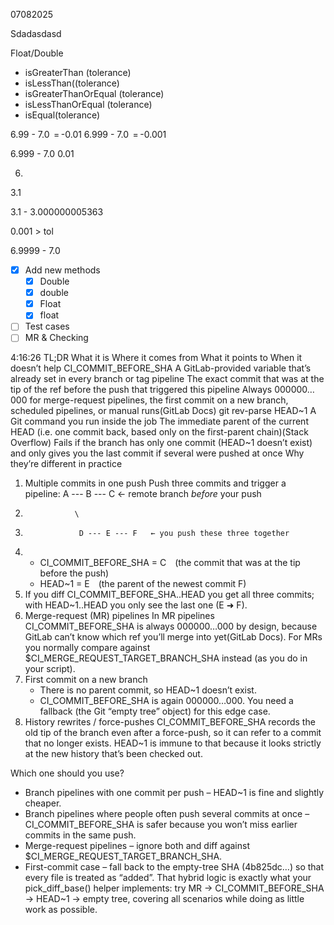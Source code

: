 07082025

Sdadasdasd

Float/Double
- isGreaterThan (tolerance)
- isLessThan((tolerance)
- isGreaterThanOrEqual (tolerance)
- isLessThanOrEqual (tolerance)
- isEqual(tolerance)

6.99 - 7.0 ‎ = -0.01
6.999 - 7.0 ‎ = -0.001

6.999 - 7.0 0.01

6.


 3.1

3.1 - 3.000000005363 

0.001 > tol

6.9999 - 7.0
- [x] Add new methods
    - [x] Double
    - [x] double
    - [x] Float
    - [x] float
- [ ] Test cases
- [ ] MR & Checking

4:16:26
TL;DR
What it is	Where it comes from	What it points to	When it doesn’t help
CI_COMMIT_BEFORE_SHA	A GitLab-provided variable that’s already set in every branch or tag pipeline	The exact commit that was at the tip of the ref before the push that triggered this pipeline	Always 000000…000 for merge-request pipelines, the first commit on a new branch, scheduled pipelines, or manual runs(GitLab Docs)
git rev-parse HEAD~1	A Git command you run inside the job	The immediate parent of the current HEAD (i.e. one commit back, based only on the first-parent chain)(Stack Overflow)	Fails if the branch has only one commit (HEAD~1 doesn’t exist) and only gives you the last commit if several were pushed at once
Why they’re different in practice
1. Multiple commits in one push Push three commits and trigger a pipeline: A --- B --- C   ← remote branch *before* your push
2.                \
3.                 D --- E --- F   ← you push these three together
4. 
    * CI_COMMIT_BEFORE_SHA = C (the commit that was at the tip before the push)
    * HEAD~1 = E (the parent of the newest commit F)
5. If you diff CI_COMMIT_BEFORE_SHA..HEAD you get all three commits; with HEAD~1..HEAD you only see the last one (E ➜ F).
6. Merge-request (MR) pipelines In MR pipelines CI_COMMIT_BEFORE_SHA is always 000000…000 by design, because GitLab can’t know which ref you’ll merge into yet(GitLab Docs). For MRs you normally compare against $CI_MERGE_REQUEST_TARGET_BRANCH_SHA instead (as you do in your script).
7. First commit on a new branch
    * There is no parent commit, so HEAD~1 doesn’t exist.
    * CI_COMMIT_BEFORE_SHA is again 000000…000. You need a fallback (the Git “empty tree” object) for this edge case.
8. History rewrites / force-pushes CI_COMMIT_BEFORE_SHA records the old tip of the branch even after a force-push, so it can refer to a commit that no longer exists. HEAD~1 is immune to that because it looks strictly at the new history that’s been checked out.

Which one should you use?
* Branch pipelines with one commit per push – HEAD~1 is fine and slightly cheaper.
* Branch pipelines where people often push several commits at once – CI_COMMIT_BEFORE_SHA is safer because you won’t miss earlier commits in the same push.
* Merge-request pipelines – ignore both and diff against $CI_MERGE_REQUEST_TARGET_BRANCH_SHA.
* First-commit case – fall back to the empty-tree SHA (4b825dc…) so that every file is treated as “added”.
That hybrid logic is exactly what your pick_diff_base() helper implements: try MR → CI_COMMIT_BEFORE_SHA → HEAD~1 → empty tree, covering all scenarios while doing as little work as possible.



